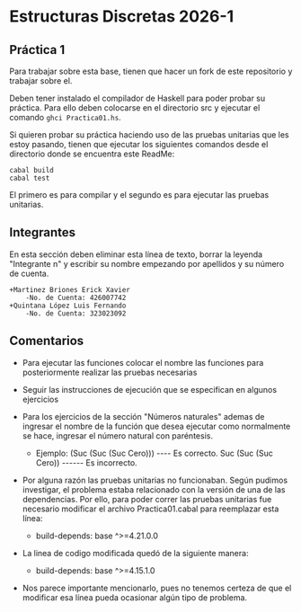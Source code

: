 # Estructuras Discretas 2026-1

## Práctica 1

Para trabajar sobre esta base, tienen que hacer un fork de este repositorio y trabajar sobre el.

Deben tener instalado el compilador de Haskell para poder probar su práctica. Para ello deben colocarse en el directorio src y ejecutar el comando `ghci Practica01.hs`.

Si quieren probar su práctica haciendo uso de las pruebas unitarias que les estoy pasando, tienen que ejecutar los siguientes comandos desde el directorio donde se encuentra este ReadMe:
```
cabal build
cabal test
```

El primero es para compilar y el segundo es para ejecutar las pruebas unitarias.

## Integrantes

En esta sección deben eliminar esta línea de texto, borrar la leyenda "Integrante n" y escribir su nombre empezando por apellidos y su número de cuenta.

    +Martinez Briones Erick Xavier
        -No. de Cuenta: 426007742
    +Quintana López Luis Fernando
        -No. de Cuenta: 323023092 

## Comentarios
- Para ejecutar las funciones colocar el nombre las funciones para posteriormente realizar las pruebas necesarias

- Seguir las instrucciones de ejecución que se especifican en algunos ejercicios

- Para los ejercicios de la sección "Números naturales" ademas de ingresar el nombre de la función que desea ejecutar como normalmente se hace, ingresar el número natural con paréntesis. 
  - Ejemplo:
  (Suc (Suc (Suc Cero))) ---- Es correcto.
  Suc (Suc (Suc Cero)) ------ Es incorrecto.


- Por alguna razón las pruebas unitarias no funcionaban. Según pudimos investigar, el problema estaba relacionado con la versión de una de las dependencias. Por ello, para poder correr las pruebas unitarias fue necesario modificar el archivo Practica01.cabal para reemplazar esta línea: 
    - build-depends:    base ^>=4.21.0.0 

- La linea de codigo modificada quedó de la siguiente manera: 
    - build-depends:    base ^>=4.15.1.0

- Nos parece importante mencionarlo, pues no tenemos certeza de que el modificar esa línea pueda ocasionar algún tipo de problema. 
